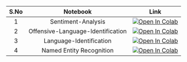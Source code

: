 | S.No |             Notebook              |                                                                                                                 Link                                                                                                                  |                                       
|:----:|:---------------------------------:|:-------------------------------------------------------------------------------------------------------------------------------------------------------------------------------------------------------------------------------------:|
|  1   |        Sentiment-Analysis         |        [![Open In Colab](https://colab.research.google.com/assets/colab-badge.svg)](https://colab.research.google.com/github/hbbg-rbg/code-mixed-survey/blob/main/notebooks/Qualitative-Analysis/3.Sentiment-Analysis.ipynb)         |
|  2   | Offensive-Language-Identification | [![Open In Colab](https://colab.research.google.com/assets/colab-badge.svg)](https://colab.research.google.com/github/hbbg-rbg/code-mixed-survey/blob/main/notebooks/Qualitative-Analysis/4.Offensive-Language-Identification.ipynb) |
|  3   |      Language-Identification      |      [![Open In Colab](https://colab.research.google.com/assets/colab-badge.svg)](https://colab.research.google.com/github/hbbg-rbg/code-mixed-survey/blob/main/notebooks/Qualitative-Analysis/5.Language-Identification.ipynb)      |
|  4   |     Named Entity Recognition      |     [![Open In Colab](https://colab.research.google.com/assets/colab-badge.svg)](https://colab.research.google.com/github/hbbg-rbg/code-mixed-survey/blob/main/notebooks/Qualitative-Analysis/6.Named-Entity-Recognition.ipynb)      |
